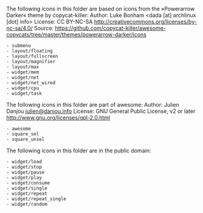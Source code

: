 The following icons in this folder are based on icons from the »Powerarrow Darker« theme by copycat-killer:
Author:   Luke Bonham <dada [at] archlinux [dot] info>
License:  CC BY-NC-SA <http://creativecommons.org/licenses/by-nc-sa/4.0/>
Source:   https://github.com/copycat-killer/awesome-copycats/tree/master/themes/powerarrow-darker/icons

	- submenu
	- layout/floating
	- layout/fullscreen
	- layout/magnifier
	- layout/max
	- widget/mem
	- widget/net
	- widget/net_wired
	- widget/cpu
	- widget/task


The following icons in this folder are part of awesome:
Author:   Julien Danjou <julien@danjou.info>
License:  GNU General Public License, v2 or later <http://www.gnu.org/licenses/gpl-2.0.html>

	- awesome
	- square_sel
	- square_unsel


The following icons in this folder are in the public domain:

	- widget/load
	- widget/stop
	- widget/pause
	- widget/play
	- widget/consume
	- widget/single
	- widget/repeat
	- widget/repeat_single
	- widget/random
